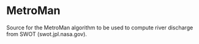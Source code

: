 # MetroMan
Source for the MetroMan algorithm to be used to compute river discharge from SWOT (swot.jpl.nasa.gov). 

